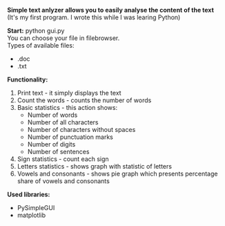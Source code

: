 **Simple text anlyzer allows you to easily analyse the content of the text** <br/>
(It's my first program. I wrote this while I was learing Python)

**Start:** python gui.py <br/>
You can choose your file in filebrowser.<br> 
Types of available files:
- .doc
- .txt

**Functionality:**
1. Print text - it simply displays the text
2. Count the words - counts the number of words
3. Basic statistics - this action shows: 
    - Number of words
    - Number of all characters
    - Number of characters without spaces
    - Number of punctuation marks
    - Number of digits
    - Number of sentences
4. Sign statistics - count each sign 
5. Letters statistics - shows graph with statistic of letters
6. Vowels and consonants - shows pie graph which presents percentage share of vowels and consonants 

__Used libraries:__
* PySimpleGUI
* matplotlib
